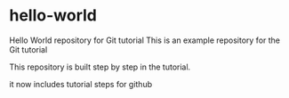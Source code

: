 # hello-world
Hello World repository for Git tutorial
This is an example repository for the Git tutorial

This repository is built step by step in the tutorial.

it now includes tutorial steps for github
